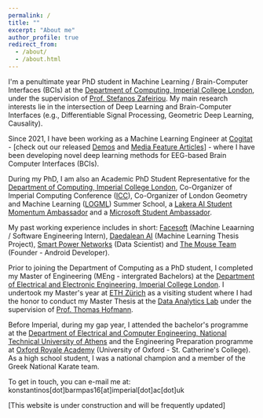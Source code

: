 ```yaml
---
permalink: /
title: ""
excerpt: "About me"
author_profile: true
redirect_from: 
  - /about/
  - /about.html
---
```


I'm a penultimate year PhD student in Machine Learning / Brain-Computer Interfaces (BCIs) at the [Department of Computing, Imperial College London](https://www.imperial.ac.uk/computing), under the supervision of [Prof. Stefanos Zafeiriou](https://wp.doc.ic.ac.uk/szafeiri/). My main research interests lie in the intersection of Deep Learning and Brain-Computer Interfaces (e.g., Differentiable Signal Processing, Geometric Deep Learning, Causality).  

Since 2021, I have been working as a Machine Learning Engineer at [Cogitat](https://cogitat.io) - [check out our released [Demos](https://www.youtube.com/@cogitat1496) and [Media Feature Articles](https://www.barmpas.com/portfolio/)] - where I have been developing novel deep learning methods for EEG-based Brain Computer Interfaces (BCIs).

During my PhD, I am also an Academic PhD Student Representative for the [Department of Computing, Imperial College London](https://www.imperial.ac.uk/computing), Co-Organizer of Imperial Computing Conference ([ICC](http://icc.doc.ic.ac.uk/)), Co-Organizer of London Geometry and Machine Learning ([LOGML](https://www.logml.ai/)) Summer School, a [Lakera AI Student Momentum Ambassador](https://www.lakera.ai/momentum) and a [Microsoft Student Ambassador](https://studentambassadors.microsoft.com/en-US/profile/106866).

My past working experience includes in short: [Facesoft](https://www.linkedin.com/company/facesoftltd/about/) (Machine Leaarning / Software Engineering Intern), [Daedalean AI](https://daedalean.ai) (Machine Learning Thesis Project), [Smart Power Networks](https://smpnetworks.com) (Data Scientist) and [The Mouse Team](https://themouseteam.github.io) (Founder - Android Developer).

Prior to joining the Department of Computing as a PhD student, I completed my Master of Engineering (MEng - intergrated Bachelors) at the [Department of Electrical and Electronic Engineering, Imperial College London](https://www.imperial.ac.uk/electrical-engineering/). I undertook my Master's year at [ETH Zürich](https://www.ethz.ch/de.html) as a visiting student where I had the honor to conduct my Master Thesis at the [Data Analytics Lab](http://www.da.inf.ethz.ch) under the supervision of [Prof. Thomas Hofmann](https://inf.ethz.ch/people/person-detail.hofmann.html). 

Before Imperial, during my gap year, I attended the bachelor's programme at the [Department of Electrical and Computer Engineering, National Technical University of Athens](https://www.ece.ntua.gr/gr) and the Engineering Preparation programme at [Oxford Royale Academy](https://www.oxford-royale.com) (University of Oxford - St. Catherine's College). As a high school student, I was a national champion and a member of the Greek National Karate team.

To get in touch, you can e-mail me at: konstantinos[dot]barmpas16[at]imperial[dot]ac[dot]uk

[This website is under construction and will be frequently updated]
